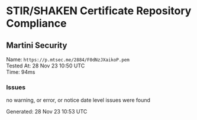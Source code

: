# STIR/SHAKEN Certificate Repository Compliance

## Martini Security

Name: `https://p.mtsec.me/2884/F0dNzJXaikoP.pem`\
Tested At: 28 Nov 23 10:50 UTC\
Time: 94ms

### Issues

no warning, or error, or notice date level issues were found

Generated: 28 Nov 23 10:53 UTC